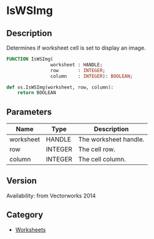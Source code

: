 # IsWSImg

## Description
Determines if worksheet cell is set to display an image.

```pascal
FUNCTION IsWSImg(
				worksheet : HANDLE;
				row       : INTEGER;
				column    : INTEGER): BOOLEAN;
```

```python
def vs.IsWSImg(worksheet, row, column):
    return BOOLEAN
```

## Parameters
|Name|Type|Description|
|---|---|---|
|worksheet|HANDLE|The worksheet handle.|
|row|INTEGER|The cell row.|
|column|INTEGER|The cell column.|

## Version
Availability: from Vectorworks 2014

## Category
* [Worksheets](../Categories/Worksheets.md)
